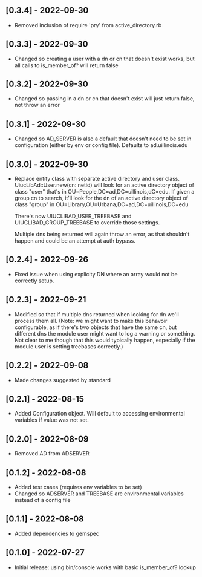 ## [0.3.4] - 2022-09-30

- Removed  inclusion of require 'pry' from active_directory.rb

## [0.3.3] - 2022-09-30

- Changed so creating a user with  a dn or cn that doesn't exist works, but all calls to is_member_of? will return false

## [0.3.2] - 2022-09-30

- Changed so passing in a dn or cn that doesn't exist will just return false, not throw an error

## [0.3.1] - 2022-09-30

- Changed so AD_SERVER is also a default that doesn't need to be set in configuration (either by env or config file). Defaults to ad.uillinois.edu

## [0.3.0] - 2022-09-30

- Replace entity class with separate active directory and user class. UiucLibAd::User.new(cn: netid) will look
  for an active directory object of class "user" that's in OU=People,DC=ad,DC=uillinois,dC=edu. If given a group
  cn to search, it'll look for the dn of an active directory object of class "group" in OU=Library,OU=Urbana,DC=ad,DC=uillinois,DC=edu

  There's now UIUCLIBAD_USER_TREEBASE and UIUCLIBAD_GROUP_TREEBASE to override those settings.

  Multiple dns being returned will again throw an error, as that shouldn't happen and could be an attempt at auth bypass.

## [0.2.4] - 2022-09-26

- Fixed issue when using explicity DN where an array would not be correctly setup.

## [0.2.3] - 2022-09-21

- Modified so that if multiple dns returned when looking for dn we'll process them all. (Note: we might want to make this behavoir configurable, as if there's two objects that have the same cn, but different dns the module user might want to log a warning or something. Not clear to me though that this would typically happen, especially if the module user is setting treebases correctly.) 

## [0.2.2] - 2022-09-08

- Made changes suggested by standard

## [0.2.1] - 2022-08-15 

- Added Configuration object. Will default to accessing environmental variables if value was not set.

## [0.2.0] - 2022-08-09

- Removed AD from ADSERVER

## [0.1.2] - 2022-08-08

- Added test cases (requires env variables to be set)
- Changed so ADSERVER and TREEBASE are environmental variables instead of a config file

## [0.1.1] - 2022-08-08

- Added dependencies to gemspec

## [0.1.0] - 2022-07-27

- Initial release: using bin/console works with basic is_member_of? lookup
